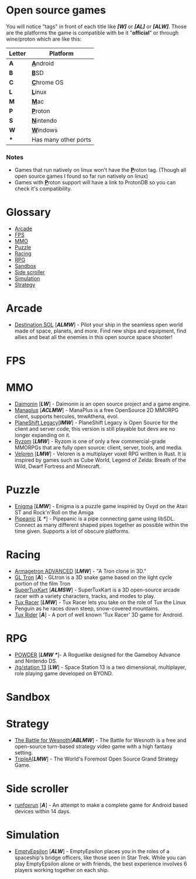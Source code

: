 # Open source games
You will notice "tags" in front of each title like ***\[W\]*** or ***\[AL\]*** or ***\[ALW\]***.
Those are the platforms the game is compatible with be it "**official**" or through wine/proton which are like this:

|Letter	|	Platform					|
|-------|	----------------------- 	|
|**A**	|	<ins>**A**</ins>ndroid		|
|**B**	|	<ins>**B**</ins>SD			|
|**C**	|	<ins>**C**</ins>hrome OS	|
|**L**	|	<ins>**L**</ins>inux		|
|**M**	|	<ins>**M**</ins>ac			|
|**P**	|	<ins>**P**</ins>roton		|
|**S**	|	<ins>**N**</ins>intendo		|
|**W**	|	<ins>**W**</ins>indows		|
|**\***	|	Has many other ports		|

### Notes
- Games that run natively on linux won't have the <ins>**P**</ins>roton tag. (Though all open source games I found so far run natively on linux)
- Games with <ins>**P**</ins>roton support will have a link to ProtonDB so you can check it's compatibility.
# Glossary
* [Arcade](#arcade)
* [FPS](#fps)
* [MMO](#mmo)
* [Puzzle](#puzzle)
* [Racing](#racing)
* [RPG](#rpg)
* [Sandbox](#sandbox)
* [Side scroller](#side-scroller)
* [Simulation](#simulation)
* [Strategy](#strategy)


# Arcade
* [Destination SOL](http://destinationsol.org/about) \[***ALMW***\] - Pilot your ship in the seamless open world made of space, planets, and more. Find new ships and equipment, find allies and beat all the enemies in this open source space shooter!

# FPS

# MMO
* [Daimonin](https://www.daimonin.org/) \[***LW***\] - Daimonin is an open source project and a game engine.
* [Manaplus](http://manaplus.org/) \[***ACLMW***\] - ManaPlus is a free OpenSource 2D MMORPG client, supports hercules, tmwAthena, evol.
* [PlaneShift Legacy](https://www.planeshift.it/)\[***lMW***\] - PlaneShift Legacy is Open Source for the client and server code, this version is still playable but devs are no longer expanding on it.
* [Ryzom](https://ryzom.com/) \[***LMW***\] - Ryzom is one of only a few commercial-grade MMORPGs that are fully open source: client, server, tools, and media.
* [Veloren](veloren.net) \[***LMW***\] - Veloren is a multiplayer voxel RPG written in Rust. It is inspired by games such as Cube World, Legend of Zelda: Breath of the Wild, Dwarf Fortress and Minecraft.

# Puzzle
* [Enigma](https://www.nongnu.org/enigma/) \[***LMW***\] - Enigma is a puzzle game inspired by Oxyd on the Atari ST and Rock'n'Roll on the Amiga
* [Pipeanic](http://www.users.waitrose.com/~thunor/pipepanic/) \[***L \****\] - Pipepanic is a pipe connecting game using libSDL. Connect as many different shaped pipes together as possible within the time given. Supports a lot of obscure platforms.

# Racing 
* [Armagetron ADVANCED](http://www.armagetronad.org/) \[***LMW***\] - "A Tron clone in 3D."
* [GL Tron](http://www.gltron.org/) \[***A***\] - GLtron is a 3D snake game based on the light cycle portion of the film Tron
* [SuperTuxKart](https://supertuxkart.net/) \[***ALMSW***\] - SuperTuxKart is a 3D open-source arcade racer with a variety characters, tracks, and modes to play.
* [Tux Racer](http://tuxracer.sourceforge.net/) \[***LMW***\] - Tux Racer lets you take on the role of Tux the Linux Penguin as he races down steep, snow-covered mountains.
* [Tux Rider](https://drodin.com/tuxrider/) \[***A***\] - A port of well known ‘Tux Racer’ 3D game for Android.

# RPG
* [POWDER](http://www.zincland.com/powder/) \[***LMW \****\]- A Roguelike designed for the Gameboy Advance and Nintendo DS.
* [/tg/station 13](https://tgstation13.org/) \[***LW***\] - Space Station 13 is a two dimensional, multiplayer, role playing game developed on BYOND.

# Sandbox

# Strategy
* [The Battle for Wesnoth](https://www.wesnoth.org/)\[***ABLMW***\] - The Battle for Wesnoth is a free and open-source turn-based strategy video game with a high fantasy setting.
* [TripleA](https://triplea-game.org/)\[***LMW***\] - The World's Foremost Open Source Grand Strategy Game.

# Side scroller
* [runfoxrun](https://code.google.com/archive/p/runfoxrun/) \[***A***\] - An attempt to make a complete game for Android based devices within 14 days.

# Simulation
* [EmptyEpsilon](https://daid.github.io/EmptyEpsilon/) \[***ALW***\] - EmptyEpsilon places you in the roles of a spaceship's bridge officers, like those seen in Star Trek. While you can play EmptyEpsilon alone or with friends, the best experience involves 6 players working together on each ship.

